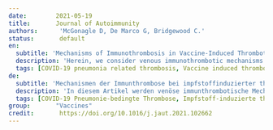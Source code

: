 ```yaml
---
date:        2021-05-19
title:       Journal of Autoimmunity
authors:      'McGonagle D, De Marco G, Bridgewood C.'
status:       default
en:
  subtitle: 'Mechanisms of Immunothrombosis in Vaccine-Induced Thrombotic Thrombocytopenia (VITT) Compared to Natural SARS-CoV-2 Infection'
  description: 'Herein, we consider venous immunothrombotic mechanisms in SARS-CoV-2 infection and anti-SARS-CoV-2 DNA vaccination. Primary SARS-CoV-2 infection with systemic viral RNA release (RNAaemia) contributes to innate immune coagulation cascade activation, with both pulmonary and systemic immunothrombosis - including venous territory strokes. However, anti-SARS-CoV-2 adenoviral-vectored-DNA vaccines -initially shown for the ChAdOx1 vaccine-may rarely exhibit autoimmunity with autoantibodies to Platelet Factor-4 (PF4) that is termed Vaccine-Induced Thrombotic Thrombocytopenia (VITT), an entity pathophysiologically similar to Heparin-Induced Thrombocytopenia (HIT). The PF4 autoantigen is a polyanion molecule capable of independent interactions with negatively charged bacterial cellular wall, heparin and DNA molecules, thus linking intravascular innate immunity to both bacterial cell walls and pathogen-derived DNA. Crucially, negatively charged extracellular DNA is a powerful adjuvant that can break tolerance to positively charged nuclear histone proteins in many experimental autoimmunity settings, including SLE and scleroderma. Analogous to DNA-histone interactons, positively charged PF4-DNA complexes stimulate strong interferon responses via Toll-Like Receptor (TLR) 9 engagement. A chain of events following intramuscular adenoviral-vectored-DNA vaccine inoculation including microvascular damage; microbleeding and platelet activation with PF4 release, adenovirus cargo dispersement with DNA-PF4 engagement may rarely break immune tolerance, leading to rare PF4-directed autoimmunity. The VITT cavernous sinus cerebral and intestinal venous territory immunothrombosis proclivity may pertain to venous drainage of shared microbiotal-rich areas of the nose and in intestines that initiates local endovascular venous immunity by PF4/microbiotal engagement with PF4 autoantibody driven immunothrombosis reminiscent of HIT. According to the proposed model, any adenovirus-vectored-DNA vaccine could drive autoimmune VITT in susceptible individuals and alternative mechanism based on molecular mimicry, vaccine protein contaminants, adenovirus vector proteins, EDTA buffers or immunity against the viral spike protein are secondary factors. Hence, electrochemical DNA-PF4 interactions and PF4-heparin interactions, but at different locations, represent the common denominator in HIT and VITT related autoimmune-mediated thrombosis. Keywords: COVID-19 pneumonia related thrombosis; Heparin induced thrombocytopenia (HIT) DNA-PF4 interactions. VITT model; Vaccine induced thrombotic thrombocytopenia (VITT).'
  tags: [COVID-19 pneumonia related thrombosis, Vaccine induced thrombotic thrombocytopenia (VITT), Heparin induced thrombocytopenia (HIT) DNA-PF4 interactions, VITT model]
de: 
  subtitle: 'Mechanismen der Immunthrombose bei impfstoffinduzierter thrombotischer Thrombozytopenie (VITT) im Vergleich zur natürlichen SARS-CoV-2-Infektion'
  description: 'In diesem Artikel werden venöse immunthrombotische Mechanismen bei SARS-CoV-2-Infektion und Anti-SARS-CoV-2-DNA-Impfung untersucht. Die primäre SARS-CoV-2-Infektion mit systemischer Freisetzung viraler RNA (RNAaemia) trägt zur Aktivierung der angeborenen Immunkoagulationskaskade bei, die sowohl pulmonale als auch systemische Immunthrombosen - einschließlich venöser Schlaganfälle - verursacht. Anti-SARS-CoV-2-Adenovirus-Vektoren-DNA-Impfstoffe - zunächst für den ChAdOx1-Impfstoff nachgewiesen - können jedoch in seltenen Fällen eine Autoimmunität mit Autoantikörpern gegen den Thrombozytenfaktor 4 (PF4) aufweisen, die als vakzininduzierte thrombotische Thrombozytopenie (VITT) bezeichnet wird, eine Entität, die pathophysiologisch der Heparin-induzierten Thrombozytopenie (HIT) ähnelt. Das PF4-Autoantigen ist ein Polyanionmolekül, das zu unabhängigen Wechselwirkungen mit negativ geladenen bakteriellen Zellwänden, Heparin- und DNA-Molekülen fähig ist und somit die intravaskuläre angeborene Immunität sowohl mit bakteriellen Zellwänden als auch mit vom Erreger stammender DNA verbindet. Entscheidend ist, dass negativ geladene extrazelluläre DNA ein starkes Adjuvans ist, das die Toleranz gegenüber positiv geladenen nukleären Histonproteinen in vielen experimentellen Autoimmunitätssituationen, einschließlich SLE und Sklerodermie, brechen kann. Analog zu den DNA-Histon-Interaktonen stimulieren positiv geladene PF4-DNA-Komplexe starke Interferon-Antworten über die Aktivierung des Toll-Like-Rezeptors (TLR) 9. Eine Kette von Ereignissen nach intramuskulärer Adenovirus-Vektoren-DNA-Impfung, einschließlich mikrovaskulärer Schädigung, Mikroblutungen und Thrombozytenaktivierung mit PF4-Freisetzung, Adenovirus-Cargo-Dispersion mit DNA-PF4-Engagement, kann selten die Immuntoleranz brechen und zu seltener PF4-gesteuerter Autoimmunität führen. Die Neigung zur Immunthrombose in den VITT-Hohlräumen des zerebralen und intestinalen Venengebiets könnte mit der venösen Drainage gemeinsamer mikrobiotisch reicher Bereiche der Nase und des Darms zusammenhängen, die eine lokale endovaskuläre venöse Immunität durch PF4/Mikrobiotal-Engagement mit PF4-Autoantikörper-gesteuerter Immunthrombose auslöst, die an die HIT erinnert. Nach dem vorgeschlagenen Modell könnte jeder Adenovirus-Vektoren-DNA-Impfstoff bei empfänglichen Personen eine autoimmune VITT auslösen, und alternative Mechanismen, die auf molekularer Mimikry, Verunreinigungen des Impfstoffproteins, Adenovirus-Vektorproteinen, EDTA-Puffern oder Immunität gegen das virale Spike-Protein basieren, sind sekundäre Faktoren. Somit stellen elektrochemische DNA-PF4-Wechselwirkungen und PF4-Heparin-Wechselwirkungen, jedoch an unterschiedlichen Stellen, den gemeinsamen Nenner bei HIT und VITT-bedingter autoimmunvermittelter Thrombose dar. Schlüsselwörter: COVID-19-Pneumonie-bedingte Thrombose; Heparin-induzierte Thrombozytopenie (HIT) DNA-PF4-Wechselwirkungen. VITT-Modell; Impfstoff-induzierte thrombotische Thrombozytopenie (VITT).'
  tags: [COVID-19 Pneumonie-bedingte Thrombose, Impfstoff-induzierte thrombotische Thrombozytopenie (VITT), Heparin-induzierte Thrombozytopenie (HIT), DNA-PF4-Interaktionen, VITT-Modell]
group:       "Vaccines"
credit:       https://doi.org/10.1016/j.jaut.2021.102662
---
```

<object data="{{ page.link }}" style='height:calc(100vh - 400px); width: 100%' type='application/pdf'></object>